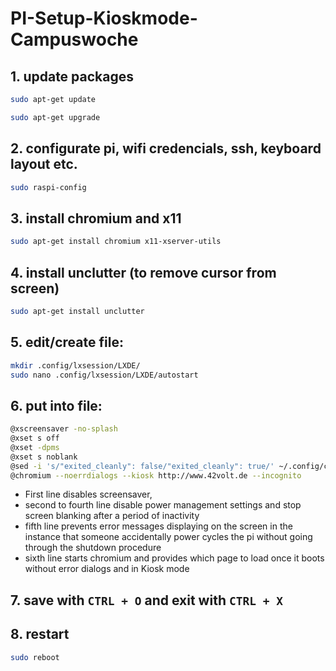 # PI-Setup-Kioskmode-Campuswoche

## 1.  update packages

```bash
sudo apt-get update

sudo apt-get upgrade
```


## 2.  configurate pi, wifi credencials, ssh, keyboard layout etc.
```bash
sudo raspi-config
```
## 3. install chromium and x11

```bash
sudo apt-get install chromium x11-xserver-utils
```

## 4. install unclutter (to remove cursor from screen)
```bash
sudo apt-get install unclutter
```

## 5. edit/create file:
```bash
mkdir .config/lxsession/LXDE/
sudo nano .config/lxsession/LXDE/autostart
```

## 6. put into file: 
```bash
@xscreensaver -no-splash
@xset s off
@xset -dpms
@xset s noblank
@sed -i 's/"exited_cleanly": false/"exited_cleanly": true/' ~/.config/chromium/Default/Preferences
@chromium --noerrdialogs --kiosk http://www.42volt.de --incognito
```

* First line disables screensaver,
* second to fourth line disable power management settings and stop screen blanking after a period of inactivity 
* fifth line prevents error messages displaying on the screen in the instance that someone accidentally power cycles the pi without going through the shutdown procedure
* sixth line starts chromium and provides which page to load once it boots without error dialogs and in Kiosk mode

## 7. save with `CTRL + O` and exit with `CTRL + X`

## 8. restart
```bash
sudo reboot
```
